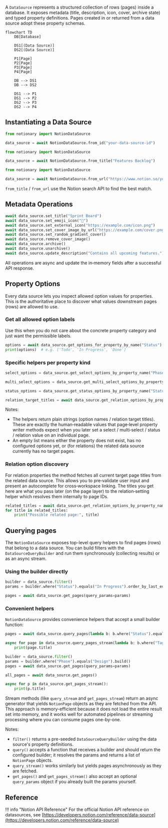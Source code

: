 A `DataSource` represents a structured collection of rows (pages) inside a database. It exposes metadata (title, description, icon, cover, archive state) and typed property definitions. Pages created in or returned from a data source adopt these property schemas.

```mermaid
flowchart TD
    DB[Database]

    DS1[(Data Source)]
    DS2[(Data Source)]

    P1[Page]
    P2[Page]
    P3[Page]
    P4[Page]

    DB --> DS1
    DB --> DS2

    DS1 --> P1
    DS1 --> P2
    DS2 --> P3
    DS2 --> P4
```

## Instantiating a Data Source

```python
from notionary import NotionDataSource

data_source = await NotionDataSource.from_id("your-data-source-id")
```

```python
from notionary import NotionDataSource

data_source = await NotionDataSource.from_title("Features Backlog")
```

```python
from notionary import NotionDataSource

data_source = await NotionDataSource.from_url("https://www.notion.so/your-workspace/your-data-source-id")
```

`from_title` / `from_url` use the Notion search API to find the best match.

## Metadata Operations

```python
await data_source.set_title("Sprint Board")
await data_source.set_emoji_icon("🧭")
await data_source.set_external_icon("https://example.com/icon.png")
await data_source.set_cover_image_by_url("https://example.com/cover.png")
await data_source.set_random_gradient_cover()
await data_source.remove_cover_image()
await data_source.archive()
await data_source.unarchive()
await data_source.update_description("Contains all upcoming features.")
```

All operations are async and update the in‑memory fields after a successful API response.

## Property Options

Every data source lets you inspect allowed option values for properties. This is the authoritative place to discover what values downstream pages (rows) are allowed to use.

### Get all allowed option labels

Use this when you do not care about the concrete property category and just want the permissible labels.

```python
options = await data_source.get_options_for_property_by_name("Status")
print(options)  # e.g. ['Todo', 'In Progress', 'Done']
```

### Specific helpers per property kind

```python
select_options = data_source.get_select_options_by_property_name("Phase")

multi_select_options = data_source.get_multi_select_options_by_property_name("Labels")

status_options = data_source.get_status_options_by_property_name("Status")

relation_target_titles = await data_source.get_relation_options_by_property_name("Epic")
```

Notes:

- The helpers return plain strings (option names / relation target titles). These are exactly the human‑readable values that page‑level property writer methods expect when you later set a select / multi‑select / status / relation value on an individual page.
- An empty list means either the property does not exist, has no configured options yet, or (for relations) the related data source currently has no target pages.

### Relation option discovery

For relation properties the method fetches all current target page titles from the related data source. This allows you to pre‑validate user input and present an autocomplete for cross‑workspace linking. The titles you get here are what you pass later (on the page layer) to the relation‑setting helper which resolves them internally to page IDs.

```python
related_titles = await data_source.get_relation_options_by_property_name("Epic")
for title in related_titles:
    print("Possible related page:", title)
```

## Querying pages

The `NotionDataSource` exposes top-level query helpers to find pages (rows) that belong to a data source. You can build filters with the `DataSourceQueryBuilder` and run them synchronously (collecting results) or as an async stream.

### Using the builder directly

```python
builder = data_source.filter()
params = builder.where("Status").equals("In Progress").order_by_last_edited_time().build()

pages = await data_source.get_pages(query_params=params)
```

### Convenient helpers

`NotionDataSource` provides convenience helpers that accept a small builder function:

```python
pages = await data_source.query_pages(lambda b: b.where("Status").equals("In Progress").order_by("Effort"))

async for page in data_source.query_pages_stream(lambda b: b.where("Tags").array_contains("API")):
    print(page.title)

builder = data_source.filter()
params = builder.where("Phase").equals("Design").build()
pages = await data_source.get_pages(query_params=params)

all_pages = await data_source.get_pages()

async for p in data_source.get_pages_stream():
    print(p.title)
```

Stream methods (like `query_stream` and `get_pages_stream`) return an async generator that yields `NotionPage` objects as they are fetched from the API. This approach is memory-efficient because it does not load the entire result set into memory, and it works well for automated pipelines or streaming processing where you can consume pages one-by-one.

Notes:

- `filter()` returns a pre-seeded `DataSourceQueryBuilder` using the data source's property definitions.
- `query()` accepts a function that receives a builder and should return the configured builder; it resolves the params and returns a list of `NotionPage` objects.
- `query_stream()` works similarly but yields pages asynchronously as they are fetched.
- `get_pages()` and `get_pages_stream()` also accept an optional `query_params` object if you already built the params yourself.

## Reference

!!! info "Notion API Reference"
For the official Notion API reference on datasources, see [https://developers.notion.com/reference/data-source](https://developers.notion.com/reference/data-source)
